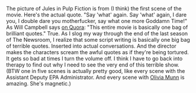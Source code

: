 The picture of Jules in Pulp Fiction is from (I think) the first scene of the movie. Here's the actual quote. "Say 'what' again. Say 'what' again, I dare you, I double dare you motherfucker, say what one more Goddamn Time!" As Will Campbell says <a href="https://www.quora.com/What-are-the-best-Samuel-L-Jackson-quotes-from-Pulp-Fiction">on Quora</a>: "This entire movie is basically one bag of brilliant quotes." True. As I slog my way through the end of the last season of The Newsroom, I realize that some script writing is basically one big bag of terrible quotes. Inserted into actual conversations. And the director makes the characters scream the awful quotes as if they're being tortured. It gets so bad at times I turn the volume off. I think I have to go back into therapy to find out why I need to see the very end of this terrible show. (BTW one in five scenes is actually pretty good, like every scene with the Assistant Deputy EPA Administrator. And every scene with <a href="https://en.wikipedia.org/wiki/Olivia_Munn">Olivia Munn</a> is amazing. She's magnetic.)
